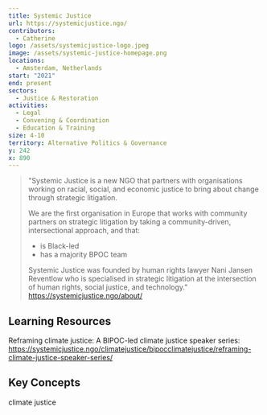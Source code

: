 ```yaml
---
title: Systemic Justice
url: https://systemicjustice.ngo/
contributors:
  - Catherine
logo: /assets/systemicjustice-logo.jpeg
image: /assets/systemic-justice-homepage.png
locations:
  - Amsterdam, Netherlands
start: "2021"
end: present
sectors:
  - Justice & Restoration
activities:
  - Legal
  - Convening & Coordination
  - Education & Training
size: 4-10
territory: Alternative Politics & Governance
y: 242
x: 890
---
```

> "Systemic Justice is a new NGO that partners with organisations working on racial, social, and economic justice to bring about change through strategic litigation.
> 
> We are the first organisation in Europe that works with community partners on strategic litigation by taking a community-driven, intersectional approach, and that: 
> 
> - is Black-led 
> - has a majority BPOC team 
> 
> Systemic Justice was founded by human rights lawyer Nani Jansen Reventlow who is specialised in strategic litigation at the intersection of human rights, social justice, and technology."
> https://systemicjustice.ngo/about/ 

## Learning Resources

Reframing climate justice: A BIPOC-led climate justice speaker series: https://systemicjustice.ngo/climatejustice/bipocclimatejustice/reframing-climate-justice-speaker-series/ 

## Key Concepts

climate justice
